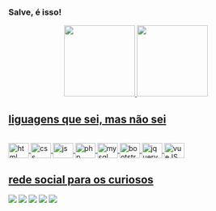 ### Salve, é isso!

<div align = "center">
  <a href="#" target="_blank">
  <img height = "140em" src = "https://github-readme-stats.vercel.app/api?username=alexbrandoow&show_icons=true&theme=dark&include_all_commits=true&count_private=true" />
  <img height = "140em" src = "https://github-readme-stats.vercel.app/api/top-langs/?username=alexbrandoow&layout=compact&langs_count=7&theme=dark" />
</div>
  
  ## liguagens que sei, mas não sei
  
 <div style = "display: inline_block"> <br>
  <img align = "center" alt = "html" height = "30" width = "40" src = "https://cdn.jsdelivr.net/gh/devicons/devicon/icons/html5/html5-original.svg">
  <img align = "center" alt = "css" height = "30" width = "40" src = "https://cdn.jsdelivr.net/gh/devicons/devicon/icons/css3/css3-original.svg">
  <img align = "center" alt = "js" height = "30" width = "40" src = "https://cdn.jsdelivr.net/gh/devicons/devicon/icons/javascript/javascript-original.svg">
  <img align = "center" alt = "php" height = "30" width = "40" src = "https://cdn.jsdelivr.net/gh/devicons/devicon/icons/php/php-original.svg">
  <img align = "center" alt = "mysql" height = "30" width = "40" src = "https://cdn.jsdelivr.net/gh/devicons/devicon/icons/mysql/mysql-plain-wordmark.svg">
  <img align = "center" alt = "bootstrap" height = "30" width = "40" src = "https://cdn.jsdelivr.net/gh/devicons/devicon/icons/bootstrap/bootstrap-plain.svg">
  <img align = "center" alt = "jquery" height = "30" width = "40" src = "https://cdn.jsdelivr.net/gh/devicons/devicon/icons/jquery/jquery-original-wordmark.svg">
  <img align = "center" alt = "vueJS" height = "30" width = "40" src = "https://cdn.jsdelivr.net/gh/devicons/devicon/icons/vuejs/vuejs-original-wordmark.svg">
</div>

  
  ## rede social para os curiosos
  
<div>
  <a href="https://www.youtube.com/channel/UCmaCCNwAb1ZBm3EinWw0iaw" target="_blank"><img src="https://img.shields.io/badge/YouTube-FF0000?style=for-the-badge&logo=youtube&logoColor=white" target="_blank"></a>
  <a href="https://www.instagram.com/alexbrandoow/" target="_blank"><img src="https://img.shields.io/badge/-Instagram-%23E4405F?style=for-the-badge&logo=instagram&logoColor=white" target="_blank"></a>
 	<a href="https://www.twitch.tv/bwzera_" target="_blank"><img src="https://img.shields.io/badge/Twitch-9146FF?style=for-the-badge&logo=twitch&logoColor=white" target="_blank"></a> 
  <a href = "mailto:alexbrandoow@gmail.com"><img src="https://img.shields.io/badge/Gmail-D14836?style=for-the-badge&logo=gmail&logoColor=white" target="_blank"></a>
  <a href="https://www.linkedin.com/in/alex-brandow-1b627a206/" target="_blank"><img src="https://img.shields.io/badge/-LinkedIn-%230077B5?style=for-the-badge&logo=linkedin&logoColor=white" target="_blank"></a> 
<div>
